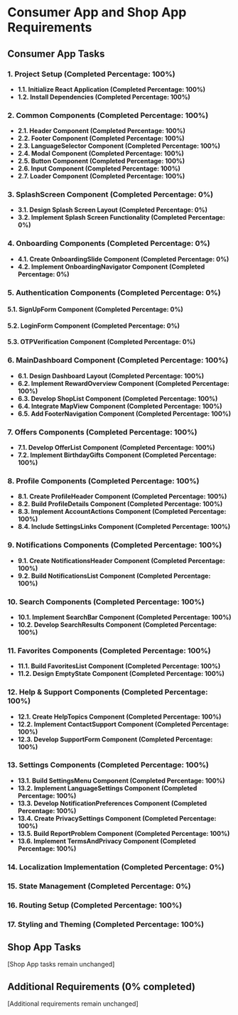 # Consumer App and Shop App Requirements

## **Consumer App Tasks**

### **1. Project Setup (Completed Percentage: 100%)**

- **1.1. Initialize React Application (Completed Percentage: 100%)**
- **1.2. Install Dependencies (Completed Percentage: 100%)**

### **2. Common Components (Completed Percentage: 100%)**

- **2.1. Header Component (Completed Percentage: 100%)**
- **2.2. Footer Component (Completed Percentage: 100%)**
- **2.3. LanguageSelector Component (Completed Percentage: 100%)**
- **2.4. Modal Component (Completed Percentage: 100%)**
- **2.5. Button Component (Completed Percentage: 100%)**
- **2.6. Input Component (Completed Percentage: 100%)**
- **2.7. Loader Component (Completed Percentage: 100%)**

### **3. SplashScreen Component (Completed Percentage: 0%)**

- **3.1. Design Splash Screen Layout (Completed Percentage: 0%)**
- **3.2. Implement Splash Screen Functionality (Completed Percentage: 0%)**

### **4. Onboarding Components (Completed Percentage: 0%)**

- **4.1. Create OnboardingSlide Component (Completed Percentage: 0%)**
- **4.2. Implement OnboardingNavigator Component (Completed Percentage: 0%)**

### **5. Authentication Components (Completed Percentage: 0%)**

#### **5.1. SignUpForm Component (Completed Percentage: 0%)**
#### **5.2. LoginForm Component (Completed Percentage: 0%)**
#### **5.3. OTPVerification Component (Completed Percentage: 0%)**

### **6. MainDashboard Component (Completed Percentage: 100%)**

- **6.1. Design Dashboard Layout (Completed Percentage: 100%)**
- **6.2. Implement RewardOverview Component (Completed Percentage: 100%)**
- **6.3. Develop ShopList Component (Completed Percentage: 100%)**
- **6.4. Integrate MapView Component (Completed Percentage: 100%)**
- **6.5. Add FooterNavigation Component (Completed Percentage: 100%)**

### **7. Offers Components (Completed Percentage: 100%)**

- **7.1. Develop OfferList Component (Completed Percentage: 100%)**
- **7.2. Implement BirthdayGifts Component (Completed Percentage: 100%)**

### **8. Profile Components (Completed Percentage: 100%)**

- **8.1. Create ProfileHeader Component (Completed Percentage: 100%)**
- **8.2. Build ProfileDetails Component (Completed Percentage: 100%)**
- **8.3. Implement AccountActions Component (Completed Percentage: 100%)**
- **8.4. Include SettingsLinks Component (Completed Percentage: 100%)**

### **9. Notifications Components (Completed Percentage: 100%)**

- **9.1. Create NotificationsHeader Component (Completed Percentage: 100%)**
- **9.2. Build NotificationsList Component (Completed Percentage: 100%)**

### **10. Search Components (Completed Percentage: 100%)**

- **10.1. Implement SearchBar Component (Completed Percentage: 100%)**
- **10.2. Develop SearchResults Component (Completed Percentage: 100%)**

### **11. Favorites Components (Completed Percentage: 100%)**

- **11.1. Build FavoritesList Component (Completed Percentage: 100%)**
- **11.2. Design EmptyState Component (Completed Percentage: 100%)**

### **12. Help & Support Components (Completed Percentage: 100%)**

- **12.1. Create HelpTopics Component (Completed Percentage: 100%)**
- **12.2. Implement ContactSupport Component (Completed Percentage: 100%)**
- **12.3. Develop SupportForm Component (Completed Percentage: 100%)**

### **13. Settings Components (Completed Percentage: 100%)**

- **13.1. Build SettingsMenu Component (Completed Percentage: 100%)**
- **13.2. Implement LanguageSettings Component (Completed Percentage: 100%)**
- **13.3. Develop NotificationPreferences Component (Completed Percentage: 100%)**
- **13.4. Create PrivacySettings Component (Completed Percentage: 100%)**
- **13.5. Build ReportProblem Component (Completed Percentage: 100%)**
- **13.6. Implement TermsAndPrivacy Component (Completed Percentage: 100%)**

### **14. Localization Implementation (Completed Percentage: 0%)**

### **15. State Management (Completed Percentage: 0%)**

### **16. Routing Setup (Completed Percentage: 100%)**

### **17. Styling and Theming (Completed Percentage: 100%)**

## **Shop App Tasks**

[Shop App tasks remain unchanged]

## **Additional Requirements (0% completed)**

[Additional requirements remain unchanged]
